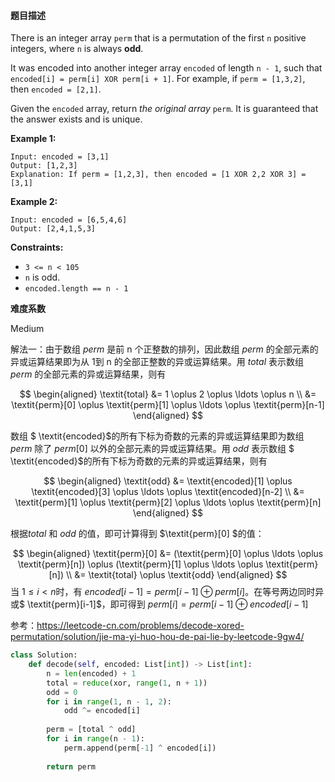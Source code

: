 #### **题目描述**
There is an integer array `perm` that is a permutation of the first `n` positive integers, where `n` is always **odd**.

It was encoded into another integer array `encoded` of length `n - 1`, such that `encoded[i] = perm[i] XOR perm[i + 1]`. For example, if `perm = [1,3,2]`, then `encoded = [2,1]`.

Given the `encoded` array, return *the original array* `perm`. It is guaranteed that the answer exists and is unique.

 

**Example 1:**

```
Input: encoded = [3,1]
Output: [1,2,3]
Explanation: If perm = [1,2,3], then encoded = [1 XOR 2,2 XOR 3] = [3,1]
```

**Example 2:**

```
Input: encoded = [6,5,4,6]
Output: [2,4,1,5,3]
```

 

**Constraints:**

- `3 <= n < 105`
- `n` is odd.
- `encoded.length == n - 1`

**难度系数**    

Medium

解法一：由于数组 $\textit{perm}$ 是前 n 个正整数的排列，因此数组 $\textit{perm}$ 的全部元素的异或运算结果即为从 1到 n 的全部正整数的异或运算结果。用 $\textit{total}$ 表示数组  $\textit{perm}$  的全部元素的异或运算结果，则有

$$
\begin{aligned} \textit{total} &= 1 \oplus 2 \oplus \ldots \oplus n \\ &= \textit{perm}[0] \oplus \textit{perm}[1] \oplus \ldots \oplus \textit{perm}[n-1] \end{aligned}
$$


数组 $ \textit{encoded}$的所有下标为奇数的元素的异或运算结果即为数组 $\textit{perm}$  除了  $\textit{perm}[0]$ 以外的全部元素的异或运算结果。用  $\textit{odd}$ 表示数组 $ \textit{encoded}$的所有下标为奇数的元素的异或运算结果，则有

$$
\begin{aligned} \textit{odd} &= \textit{encoded}[1] \oplus \textit{encoded}[3] \oplus \ldots \oplus \textit{encoded}[n-2] \\ &= \textit{perm}[1] \oplus \textit{perm}[2] \oplus \ldots \oplus \textit{perm}[n] \end{aligned}
$$

根据$\textit{total}$  和  $\textit{odd}$ 的值，即可计算得到 $\textit{perm}[0] $的值：

$$
\begin{aligned} \textit{perm}[0] &= (\textit{perm}[0] \oplus \ldots \oplus \textit{perm}[n]) \oplus (\textit{perm}[1] \oplus \ldots \oplus \textit{perm}[n]) \\ &= \textit{total} \oplus \textit{odd} \end{aligned}
$$
当 $1 \le i<n$时，有 $\textit{encoded}[i-1]=\textit{perm}[i-1] \oplus \textit{perm}[i]$。在等号两边同时异或$ \textit{perm}[i-1]$，即可得到 $\textit{perm}[i]=\textit{perm}[i-1] \oplus \textit{encoded}[i-1]$ 

参考：https://leetcode-cn.com/problems/decode-xored-permutation/solution/jie-ma-yi-huo-hou-de-pai-lie-by-leetcode-9gw4/

```python
class Solution:
    def decode(self, encoded: List[int]) -> List[int]:
        n = len(encoded) + 1
        total = reduce(xor, range(1, n + 1))
        odd = 0
        for i in range(1, n - 1, 2):
            odd ^= encoded[i]
        
        perm = [total ^ odd]
        for i in range(n - 1):
            perm.append(perm[-1] ^ encoded[i])
        
        return perm
```



